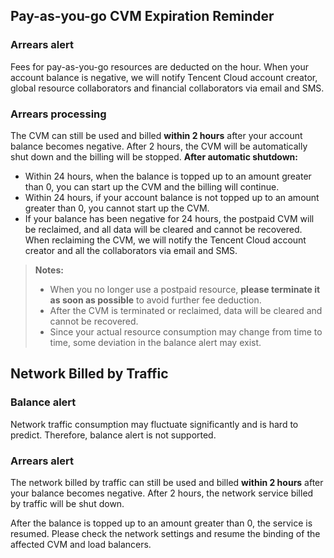 ## Pay-as-you-go CVM Expiration Reminder
### Arrears alert
Fees for pay-as-you-go resources are deducted on the hour. When your account balance is negative, we will notify Tencent Cloud account creator, global resource collaborators and financial collaborators via email and SMS.

### Arrears processing
The CVM can still be used and billed **within 2 hours** after your account balance becomes negative.
After 2 hours, the CVM will be automatically shut down and the billing will be stopped.
**After automatic shutdown:**
- Within 24 hours, when the balance is topped up to an amount greater than 0, you can start up the CVM and the billing will continue.
- Within 24 hours, if your account balance is not topped up to an amount greater than 0, you cannot start up the CVM.
- If your balance has been negative for 24 hours, the postpaid CVM will be reclaimed, and all data will be cleared and cannot be recovered.
When reclaiming the CVM, we will notify the Tencent Cloud account creator and all the collaborators via email and SMS.

> **Notes:** 
>- When you no longer use a postpaid resource, **please terminate it as soon as possible** to avoid further fee deduction.
>- After the CVM is terminated or reclaimed, data will be cleared and cannot be recovered.
>- Since your actual resource consumption may change from time to time, some deviation in the balance alert may exist.

## Network Billed by Traffic
### Balance alert
Network traffic consumption may fluctuate significantly and is hard to predict. Therefore, balance alert is not supported.

### Arrears alert
The network billed by traffic can still be used and billed **within 2 hours** after your balance becomes negative. After 2 hours, the network service billed by traffic will be shut down.

After the balance is topped up to an amount greater than 0, the service is resumed. Please check the network settings and resume the binding of the affected CVM and load balancers.

